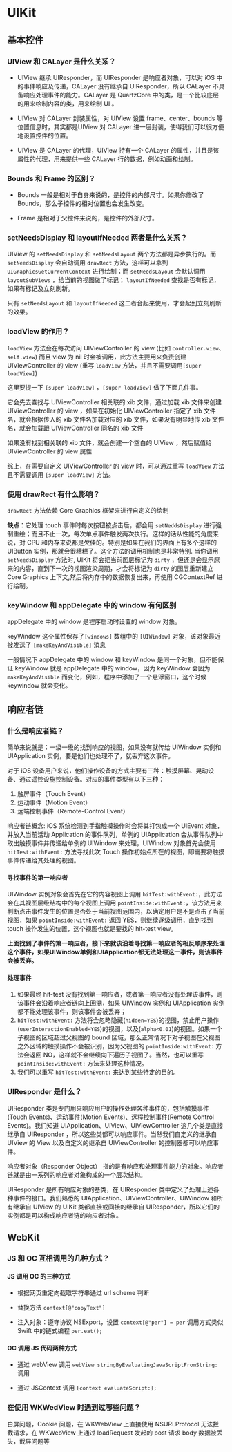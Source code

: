 # UIKit

## 基本控件

### UIView 和 CALayer 是什么关系？

- UIView 继承 UIResponder，而 UIResponder 是响应者对象，可以对 iOS 中的事件响应及传递，CALayer 没有继承自 UIResponder，所以 CALayer 不具备响应处理事件的能力。CALayer 是 QuartzCore 中的类，是一个比较底层的用来绘制内容的类，用来绘制 UI 。

- UIView 对 CALayer 封装属性，对 UIView 设置 frame、center、bounds 等位置信息时，其实都是UIView 对 CALayer 进一层封装，使得我们可以很方便地设置控件的位置。

- UIView 是 CALayer 的代理，UIView 持有一个 CALayer 的属性，并且是该属性的代理，用来提供一些 CALayer 行的数据，例如动画和绘制。

### Bounds 和 Frame 的区别？

- Bounds 一般是相对于自身来说的，是控件的内部尺寸。如果你修改了 Bounds，那么子控件的相对位置也会发生改变。

- Frame 是相对于父控件来说的，是控件的外部尺寸。




### setNeedsDisplay 和 layoutIfNeeded 两者是什么关系？

UIView 的 `setNeedsDisplay` 和 `setNeedsLayout` 两个方法都是异步执行的。而 `setNeedsDisplay` 会自动调用 `drawRect` 方法，这样可以拿到 `UIGraphicsGetCurrentContext` 进行绘制；而 `setNeedsLayout` 会默认调用 `layoutSubViews` ，给当前的视图做了标记； `layoutIfNeeded` 查找是否有标记，如果有标记及立刻刷新。

只有 `setNeedsLayout` 和 `layoutIfNeeded` 这二者合起来使用，才会起到立刻刷新的效果。





### loadView 的作用？

`loadView` 方法会在每次访问 UIViewController 的 view (比如 `controller.view`、`self.view`) 而且 view 为 nil 时会被调用，此方法主要用来负责创建 UIViewController 的 view (重写 `loadView` 方法，并且不需要调用`[super loadView]`)

这里要提一下 `[super loadView]` ，`[super loadView]` 做了下面几件事。

它会先去查找与 UIViewController 相关联的 xib 文件，通过加载 xib 文件来创建 UIViewController 的 view ，如果在初始化 UIViewController 指定了 xib 文件名，就会根据传入的 xib 文件名加载对应的 xib 文件，如果没有明显地传 xib 文件名，就会加载跟 UIViewController 同名的 xib 文件

如果没有找到相关联的 xib 文件，就会创建一个空白的 UIView ，然后赋值给 UIViewController 的 view 属性

综上，在需要自定义 UIViewController 的 view 时，可以通过重写 `loadView` 方法且不需要调用 `[super loadView]` 方法。




### 使用 drawRect 有什么影响？

`drawRect` 方法依赖 Core Graphics 框架来进行自定义的绘制

**缺点**：它处理 touch 事件时每次按钮被点击后，都会用 `setNeddsDisplay` 进行强制重绘；而且不止一次，每次单点事件触发两次执行。这样的话从性能的角度来说，对 CPU 和内存来说都是欠佳的。特别是如果在我们的界面上有多个这样的 UIButton 实例，那就会很糟糕了。这个方法的调用机制也是非常特别. 当你调用 `setNeedsDisplay` 方法时, UIKit 将会把当前图层标记为 `dirty` ，但还是会显示原来的内容，直到下一次的视图渲染周期，才会将标记为 `dirty` 的图层重新建立 Core Graphics 上下文,然后将内存中的数据恢复出来，再使用 CGContextRef 进行绘制。




### keyWindow 和 appDelegate 中的 window 有何区别

appDelegate 中的 window 是程序启动时设置的 window 对象。

keyWindow 这个属性保存了`[windows]` 数组中的 `[UIWindow]` 对象，该对象最近被发送了 `[makeKeyAndVisible]` 消息

一般情况下 appDelegate 中的 window 和 keyWindow 是同一个对象，但不能保证 keyWindow 就是 appDelegate 中的 window，因为 keyWindow 会因为 `makeKeyAndVisible` 而变化，例如，程序中添加了一个悬浮窗口，这个时候 keywindow 就会变化。



## 响应者链

### 什么是响应者链？

简单来说就是：一级一级的找到响应的视图，如果没有就传给 UIWindow 实例和 UIApplication 实例，要是他们也处理不了，就丢弃这次事件。

对于 iOS 设备用户来说，他们操作设备的方式主要有三种：触摸屏幕、晃动设备、通过遥控设施控制设备。对应的事件类型有以下三种：

1. 触屏事件（Touch Event）
2. 运动事件（Motion Event）
3. 远端控制事件（Remote-Control Event）


响应者链概念: iOS 系统检测到手指触摸操作时会将其打包成一个 UIEvent 对象，并放入当前活动 Application 的事件队列，单例的 UIApplication 会从事件队列中取出触摸事件并传递给单例的 UIWindow 来处理，UIWindow 对象首先会使用 `hitTest:withEvent:` 方法寻找此次 Touch 操作初始点所在的视图，即需要将触摸事件传递给其处理的视图。

#### 寻找事件的第一响应者

UIWindow 实例对象会首先在它的内容视图上调用 `hitTest:withEvent:`，此方法会在其视图层级结构中的每个视图上调用 `pointInside:withEvent:`，该方法用来判断点击事件发生的位置是否处于当前视图范围内，以确定用户是不是点击了当前视图，如果 `pointInside:withEvent:` 返回 YES，则继续逐级调用，直到找到 touch 操作发生的位置，这个视图也就是要找的 hit-test view。

**上面找到了事件的第一响应者，接下来就该沿着寻找第一响应者的相反顺序来处理这个事件，如果UIWindow单例和UIApplication都无法处理这一事件，则该事件会被丢弃。**

#### 处理事件

1. 如果最终 hit-test 没有找到第一响应者，或者第一响应者没有处理该事件，则该事件会沿着响应者链向上回溯，如果 UIWindow 实例和 UIApplication 实例都不能处理该事件，则该事件会被丢弃；
2. `hitTest:withEvent:` 方法将会忽略隐藏(`hidden=YES`)的视图，禁止用户操作(`userInteractionEnabled=YES`)的视图，以及(`alpha<0.01`)的视图。如果一个子视图的区域超过父视图的 bound 区域，那么正常情况下对子视图在父视图之外区域的触摸操作不会被识别，因为父视图的 `pointInside:withEvent:` 方法会返回 NO，这样就不会继续向下遍历子视图了。当然，也可以重写 `pointInside:withEvent:` 方法来处理这种情况。
3. 我们可以重写 `hitTest:withEvent:` 来达到某些特定的目的。





### UIResponder 是什么？

UIResponder 类是专门用来响应用户的操作处理各种事件的，包括触摸事件(Touch Events)、运动事件(Motion Events)、远程控制事件(Remote Control Events)。我们知道 UIApplication、UIView、UIViewController 这几个类是直接继承自 UIResponder ，所以这些类都可以响应事件。当然我们自定义的继承自 UIView 的 View 以及自定义的继承自 UIViewController 的控制器都可以响应事件。

响应者对象（Responder Object） 指的是有响应和处理事件能力的对象。响应者链就是由一系列的响应者对象构成的一个层次结构。

UIResponder 是所有响应对象的基类，在 UIResponder 类中定义了处理上述各种事件的接口。我们熟悉的 UIApplication、UIViewController、UIWindow 和所有继承自 UIView 的 UIKit 类都直接或间接的继承自 UIResponder，所以它们的实例都是可以构成响应者链的响应者对象。




## WebKit

### JS 和 OC 互相调用的几种方式？

#### JS 调用 OC 的三种方式

- 根据网页重定向截取字符串通过 url scheme 判断

- 替换方法 `context[@"copyText"]`

- 注入对象：遵守协议 NSExport，设置 `context[@"per"] = per` 调用方式类似 Swift 中的链式编程 `per.eat();`

#### OC 调用 JS 代码两种方式

- 通过 webView 调用 `webView stringByEvaluatingJavaScriptFromString:` 调用

- 通过 JSContext 调用 `[context evaluateScript:];`




### 在使用 WKWedView 时遇到过哪些问题？

白屏问题，Cookie 问题，在 WKWebView 上直接使用 NSURLProtocol 无法拦截请求，在 WKWebView 上通过 loadRequest 发起的 post 请求 body 数据被丢失，截屏问题等

